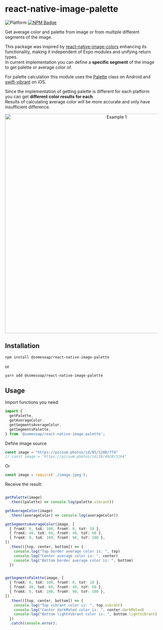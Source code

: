 # react-native-image-palette

![Platform](https://img.shields.io/badge/platform-android%20%7C%20ios-%239cf)
[![NPM Badge](https://img.shields.io/npm/v/@somesoap/react-native-image-palette)](https://www.npmjs.com/package/@somesoap/react-native-image-palette)


Get average color and palette from image or from multiple different segments of the image.

This package was inspired by [react-native-image-colors](https://www.npmjs.com/package/react-native-image-colors)
enhancing its functionality, making it independent of Expo modules and unifying return types.\
In current implementation you can define a **specific segment** of the image to get palette or average color of.

For palette calculation this module uses the [Palette](https://developer.android.com/reference/androidx/palette/graphics/Palette) class on Android and [swift-vibrant](https://github.com/bd452/swift-vibrant) on iOS.

Since the implementation of getting palette is different for each platform you can get **different color results for each**.\
Results of calculating average color will be more accurate and only have insufficient difference.


<p align="center" >
  <img
    width="720px"
    src="https://github.com/someSOAP/react-native-image-palette/blob/main/assets/preview.png?raw=true"
    alt="Example 1"
  />
</p>

## Installation

```sh
npm install @somesoap/react-native-image-palette
```
or
```sh
yarn add @somesoap/react-native-image-palette
```

## Usage
Import functions you need:
```ts
import {
  getPalette,
  getAverageColor,
  getSegmentsAverageColor,
  getSegmentsPalette,
} from '@somesoap/react-native-image-palette';
```

Define image source
```js
const image = "https://picsum.photos/id/85/1280/774"
// const image = "https://picsum.photos/id/28/4928/3264"
```
Or
```js
const image = require('./image.jpeg');
```
Receive the result:
```ts

getPalette(image)
  .then((palette) => console.log(palette.vibrant))

getAverageColor(image)
  .then((averageColor) => console.log(averageColor))

getSegmentsAverageColor(image, [
  { fromX: 0, toX: 100, fromY: 0, toY: 10 },
  { fromX: 40, toX: 60, fromY: 40, toY: 60 },
  { fromX: 0, toX: 100, fromY: 90, toY: 100 },
])
  .then(([top, center, bottom]) => {
    console.log("Top border average color is: ", top)
    console.log("Center average color is: ", center)
    console.log("Bottom border average color is: ", bottom)
  })


getSegmentsPalette(image, [
  { fromX: 0, toX: 100, fromY: 0, toY: 10 },
  { fromX: 40, toX: 60, fromY: 40, toY: 60 },
  { fromX: 0, toX: 100, fromY: 90, toY: 100 },
])
  .then(([top, center, bottom]) => {
    console.log("Top vibrant color is: ", top.vibrant)
    console.log("Center darkMuted color is: ", center.darkMuted)
    console.log("Bottom lightVibrant color is: ", bottom.lightVibrant)
  })
  .catch(console.error);

```
